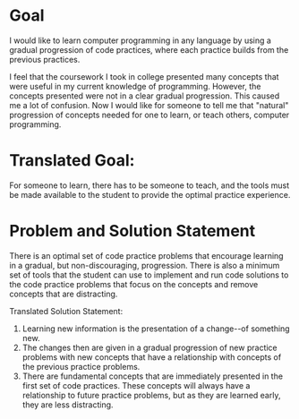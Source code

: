 # Goal
I would like to learn computer programming in any language by using a gradual progression of code practices, where each practice builds from the previous practices.  

I feel that the coursework I took in college presented many concepts that were useful in my current knowledge of programming.  However, the concepts presented were not in a clear gradual progression.  This caused me a lot of confusion.  Now I would like for someone to tell me that "natural" progression of concepts needed for one to learn, or teach others, computer programming.

# Translated Goal:
For someone to learn, there has to be someone to teach, and the tools must be made available to the student to provide the optimal practice experience.

# Problem and Solution Statement
There is an optimal set of code practice problems that encourage learning in a gradual, but non-discouraging, progression.  There is also a minimum set of tools that the student can use to implement and run code solutions to the code practice problems that focus on the concepts and remove concepts that are distracting.

Translated Solution Statement:
1. Learning new information is the presentation of a change--of something new. 
2. The changes then are given in a gradual progression of new practice problems with new concepts that have a relationship with concepts of the previous practice problems.
3. There are fundamental concepts that are immediately presented in the first set of code practices.  These concepts will always have a relationship to future practice problems, but as they are learned early, they are less distracting.
